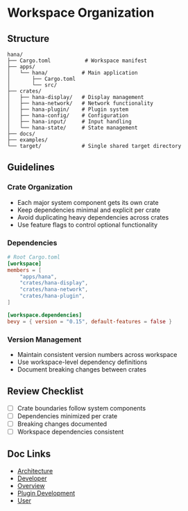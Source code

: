 # Workspace Organization

## Structure
```
hana/
├── Cargo.toml           # Workspace manifest
├── apps/
│   └── hana/           # Main application
│       ├── Cargo.toml  
│       └── src/
├── crates/
│   ├── hana-display/   # Display management
│   ├── hana-network/   # Network functionality 
│   ├── hana-plugin/    # Plugin system
│   ├── hana-config/    # Configuration
│   ├── hana-input/     # Input handling
│   └── hana-state/     # State management
├── docs/               
├── examples/
└── target/             # Single shared target directory
```

## Guidelines

### Crate Organization
- Each major system component gets its own crate
- Keep dependencies minimal and explicit per crate
- Avoid duplicating heavy dependencies across crates
- Use feature flags to control optional functionality

### Dependencies
```toml
# Root Cargo.toml
[workspace]
members = [
    "apps/hana",
    "crates/hana-display",
    "crates/hana-network",
    "crates/hana-plugin",
]

[workspace.dependencies]
bevy = { version = "0.15", default-features = false }
```

### Version Management
- Maintain consistent version numbers across workspace
- Use workspace-level dependency definitions
- Document breaking changes between crates

## Review Checklist
- [ ] Crate boundaries follow system components
- [ ] Dependencies minimized per crate
- [ ] Breaking changes documented
- [ ] Workspace dependencies consistent

## Doc Links
- [Architecture](../architecture/README.md)
- [Developer](../developer/README.md)
- [Overview](../../README.md)
- [Plugin Development](../plugins/README.md)
- [User](../user/README.md)
